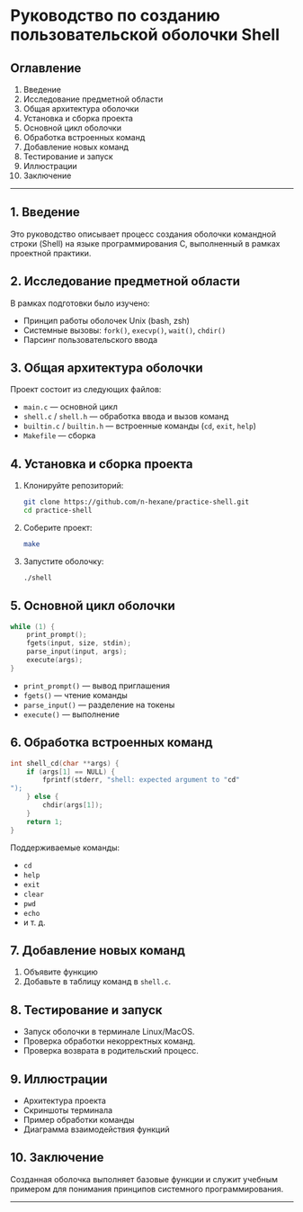 
# Руководство по созданию пользовательской оболочки Shell

## Оглавление
1. Введение
2. Исследование предметной области
3. Общая архитектура оболочки
4. Установка и сборка проекта
5. Основной цикл оболочки
6. Обработка встроенных команд
7. Добавление новых команд
8. Тестирование и запуск
9. Иллюстрации
10. Заключение

---

## 1. Введение

Это руководство описывает процесс создания оболочки командной строки (Shell) на языке программирования C, выполненный в рамках проектной практики.

## 2. Исследование предметной области

В рамках подготовки было изучено:
- Принцип работы оболочек Unix (bash, zsh)
- Системные вызовы: `fork()`, `execvp()`, `wait()`, `chdir()`
- Парсинг пользовательского ввода

## 3. Общая архитектура оболочки

Проект состоит из следующих файлов:

- `main.c` — основной цикл
- `shell.c` / `shell.h` — обработка ввода и вызов команд
- `builtin.c` / `builtin.h` — встроенные команды (`cd`, `exit`, `help`)
- `Makefile` — сборка


## 4. Установка и сборка проекта

1. Клонируйте репозиторий:
   ```bash
   git clone https://github.com/n-hexane/practice-shell.git
   cd practice-shell
   ```

2. Соберите проект:
   ```bash
   make
   ```

3. Запустите оболочку:
   ```bash
   ./shell
   ```

## 5. Основной цикл оболочки

```c
while (1) {
    print_prompt();
    fgets(input, size, stdin);
    parse_input(input, args);
    execute(args);
}
```

- `print_prompt()` — вывод приглашения
- `fgets()` — чтение команды
- `parse_input()` — разделение на токены
- `execute()` — выполнение

## 6. Обработка встроенных команд

```c
int shell_cd(char **args) {
    if (args[1] == NULL) {
        fprintf(stderr, "shell: expected argument to "cd"
");
    } else {
        chdir(args[1]);
    }
    return 1;
}
```

Поддерживаемые команды:
- `cd`
- `help`
- `exit`
- `clear`
- `pwd`
- `echo`
- и т. д.

## 7. Добавление новых команд

1. Объявите функцию
2. Добавьте в таблицу команд в `shell.c`.

## 8. Тестирование и запуск

- Запуск оболочки в терминале Linux/MacOS.
- Проверка обработки некорректных команд.
- Проверка возврата в родительский процесс.

## 9. Иллюстрации

- Архитектура проекта
- Скриншоты терминала
- Пример обработки команды
- Диаграмма взаимодействия функций

## 10. Заключение

Созданная оболочка выполняет базовые функции и служит учебным примером для понимания принципов системного программирования.

---